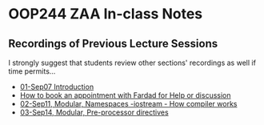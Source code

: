 # OOP244 ZAA In-class Notes
## Recordings of Previous Lecture Sessions
I strongly suggest that students review other sections' recordings as well if time permits...

- [01-Sep07 Introduction](https://youtu.be/lruFU0SQ8t4)
- [How to book an appointment with Fardad for Help or discussion](https://youtu.be/4pnVGeDpTck)
- [02-Sep11, Modular,  Namespaces -iostream - How compiler works](https://youtu.be/Q9ESMfwwbg0)
- [03-Sep14, Modular, Pre-processor directives](https://youtu.be/b-hfUVryTOY)
